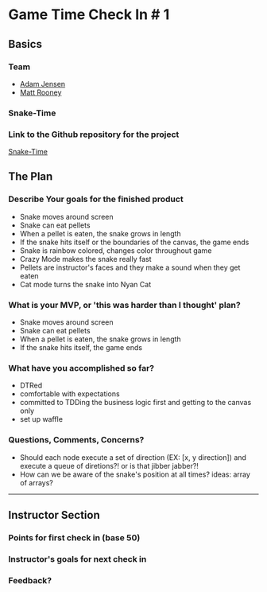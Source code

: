 
# Game Time Check In # 1

## Basics

### Team
- [Adam Jensen](https://github.com/adamki)
- [Matt Rooney](https://github.com/mattrooney)

### Snake-Time

### Link to the Github repository for the project
[Snake-Time](https://github.com/adamki/snake-time)

## The Plan

### Describe Your goals for the finished product

- Snake moves around screen
- Snake can eat pellets
- When a pellet is eaten, the snake grows in length
- If the snake hits itself or the boundaries of the canvas, the game ends
- Snake is rainbow colored, changes color throughout game
- Crazy Mode makes the snake really fast
- Pellets are instructor's faces and they make a sound when they get eaten
- Cat mode turns the snake into Nyan Cat

### What is your MVP, or 'this was harder than I thought' plan?

- Snake moves around screen
- Snake can eat pellets
- When a pellet is eaten, the snake grows in length
- If the snake hits itself, the game ends

### What have you accomplished so far?

- DTRed
- comfortable with expectations
- committed to TDDing the business logic first and getting to the canvas only
- set up waffle

### Questions, Comments, Concerns?

- Should each node execute a set of direction (EX: [x, y direction]) and execute a queue of diretions?! or is that jibber jabber?!
- How can we be aware of the snake's position at all times? ideas: array of arrays?

-----

## Instructor Section

### Points for first check in (base 50)

### Instructor's goals for next check in

### Feedback?
